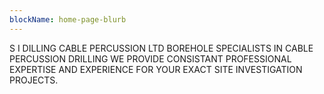 ```yaml
---
blockName: home-page-blurb
---
```

S I DILLING CABLE PERCUSSION LTD
BOREHOLE SPECIALISTS IN CABLE PERCUSSION DRILLING
WE PROVIDE CONSISTANT PROFESSIONAL EXPERTISE AND EXPERIENCE FOR YOUR EXACT SITE INVESTIGATION PROJECTS.
